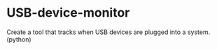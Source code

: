 # USB-device-monitor
Create a tool that tracks when USB devices are plugged into a system. (python)
